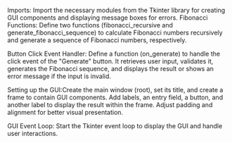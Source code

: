 Imports: Import the necessary modules from the Tkinter library for creating GUI components and displaying message boxes for errors.
Fibonacci Functions: Define two functions (fibonacci_recursive and generate_fibonacci_sequence) to calculate Fibonacci numbers recursively and generate a sequence of Fibonacci numbers, respectively.

Button Click Event Handler: Define a function (on_generate) to handle the click event of the "Generate" button. It retrieves user input, validates it, generates the Fibonacci sequence, and displays the result or shows an error message if the input is invalid.

Setting up the GUI:Create the main window (root), set its title, and create a frame to contain GUI components. Add labels, an entry field, a button, and another label to display the result within the frame. Adjust padding and alignment for better visual presentation.

GUI Event Loop: Start the Tkinter event loop to display the GUI and handle user interactions.
